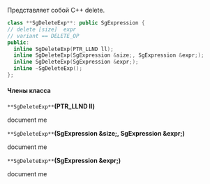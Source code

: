 Представляет собой C++ delete.

```cpp
class **SgDeleteExp**: public SgExpression {
// delete [size]  expr
// variant == DELETE_OP
public:
  inline SgDeleteExp(PTR_LLND ll);
  inline SgDeleteExp(SgExpression &size;, SgExpression &expr;);
  inline SgDeleteExp(SgExpression &expr;);
  inline ~SgDeleteExp();
};
```

#### Члены класса
`**SgDeleteExp**`**(PTR_LLND ll)**

document me

`**SgDeleteExp**`**(SgExpression &size;, SgExpression &expr;)**

document me

`**SgDeleteExp**`**(SgExpression &expr;)**

document me